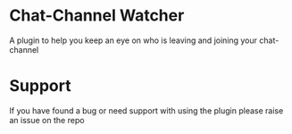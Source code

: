 # Chat-Channel Watcher
A plugin to help you keep an eye on who is leaving and joining your chat-channel
# Support
If you have found a bug or need support with using the plugin please raise an issue on the repo